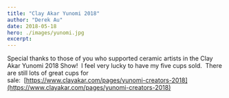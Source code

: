 ```yaml
---
title: "Clay Akar Yunomi 2018"
author: "Derek Au"
date: 2018-05-18
hero: ./images/yunomi.jpg
excerpt: 
---
```


Special thanks to those of you who supported ceramic artists in the Clay Akar Yunomi 2018 Show!  I feel very lucky to have my five cups sold.  There are still lots of great cups for sale:  [https://www.clayakar.com/pages/yunomi-creators-2018](https://www.clayakar.com/pages/yunomi-creators-2018)

